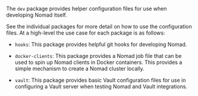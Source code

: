 The `dev` package provides helper configuration files for use when developing
Nomad itself.

See the individual packages for more detail on how to use the configuration
files. At a high-level the use case for each package is as follows:

* `hooks`: This package provides helpful git hooks for developing Nomad.

* `docker-clients`: This package provides a Nomad job file that can be used to
  spin up Nomad clients in Docker containers. This provides a simple mechanism
  to create a Nomad cluster locally.

* `vault`: This package provides basic Vault configuration files for use in
  configuring a Vault server when testing Nomad and Vault integrations.

